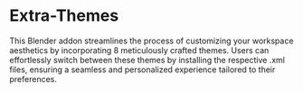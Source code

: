 # Extra-Themes
This Blender addon streamlines the process of customizing your workspace aesthetics by incorporating 8 meticulously crafted themes. Users can effortlessly switch between these themes by installing the respective .xml files, ensuring a seamless and personalized experience tailored to their preferences.
